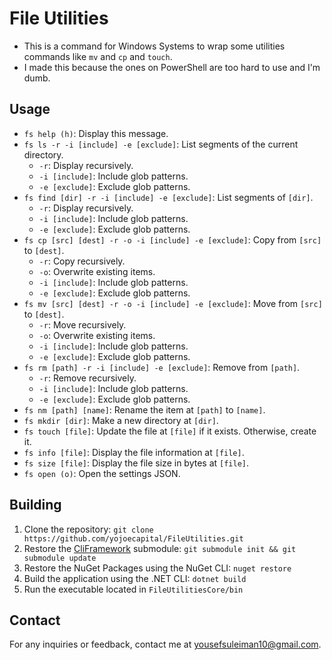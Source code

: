 # File Utilities

- This is a command for Windows Systems to wrap some utilities commands like `mv` and `cp` and `touch`.
- I made this because the ones on PowerShell are too hard to use and I'm dumb.

## Usage

- `fs help (h)`: Display this message.
- `fs ls -r -i [include] -e [exclude]`: List segments of the current directory.
  - `-r`: Display recursively.
  - `-i [include]`: Include glob patterns.
  - `-e [exclude]`: Exclude glob patterns.
- `fs find [dir] -r -i [include] -e [exclude]`: List segments of `[dir]`.
  - `-r`: Display recursively.
  - `-i [include]`: Include glob patterns.
  - `-e [exclude]`: Exclude glob patterns.
- `fs cp [src] [dest] -r -o -i [include] -e [exclude]`: Copy from `[src]` to `[dest]`.
  - `-r`: Copy recursively.
  - `-o`: Overwrite existing items.
  - `-i [include]`: Include glob patterns.
  - `-e [exclude]`: Exclude glob patterns.
- `fs mv [src] [dest] -r -o -i [include] -e [exclude]`: Move from `[src]` to `[dest]`.
  - `-r`: Move recursively.
  - `-o`: Overwrite existing items.
  - `-i [include]`: Include glob patterns.
  - `-e [exclude]`: Exclude glob patterns.
- `fs rm [path] -r -i [include] -e [exclude]`: Remove from `[path]`.
  - `-r`: Remove recursively.
  - `-i [include]`: Include glob patterns.
  - `-e [exclude]`: Exclude glob patterns.
- `fs nm [path] [name]`: Rename the item at `[path]` to `[name]`.
- `fs mkdir [dir]`: Make a new directory at `[dir]`.
- `fs touch [file]`: Update the file at `[file]` if it exists. Otherwise, create it.
- `fs info [file]`: Display the file information at `[file]`.
- `fs size [file]`: Display the file size in bytes at `[file]`.
- `fs open (o)`: Open the settings JSON.

## Building

1. Clone the repository: `git clone https://github.com/yojoecapital/FileUtilities.git`
2. Restore the [CliFramework](https://github.com/yojoecapital/CliFramework) submodule: `git submodule init && git submodule update`
3. Restore the NuGet Packages using the NuGet CLI: `nuget restore`
4. Build the application using the .NET CLI: `dotnet build`
5. Run the executable located in `FileUtilitiesCore/bin`

## Contact

For any inquiries or feedback, contact me at [yousefsuleiman10@gmail.com](mailto:yousefsuleiman10@gmail.com).